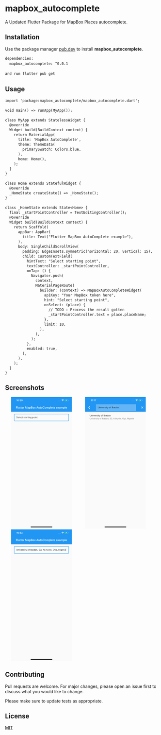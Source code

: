 # mapbox_autocomplete


A Updated Flutter Package for MapBox Places autocomplete.

## Installation

Use the package manager [pub.dev](https://pub.dev/) to install **mapbox_autocomplete**.

```bash
dependencies:
  mapbox_autocomplete: ^0.0.1

and run flutter pub get
```
## Usage

```flutter
import 'package:mapbox_autocomplete/mapbox_autocomplete.dart';

void main() => runApp(MyApp());

class MyApp extends StatelessWidget {
  @override
  Widget build(BuildContext context) {
    return MaterialApp(
      title: 'MapBox AutoComplete',
      theme: ThemeData(
        primarySwatch: Colors.blue,
      ),
      home: Home(),
    );
  }
}

class Home extends StatefulWidget {
  @override
  _HomeState createState() => _HomeState();
}

class _HomeState extends State<Home> {
  final _startPointController = TextEditingController();
  @override
  Widget build(BuildContext context) {
    return Scaffold(
      appBar: AppBar(
        title: Text("Flutter MapBox AutoComplete example"),
      ),
      body: SingleChildScrollView(
        padding: EdgeInsets.symmetric(horizontal: 20, vertical: 15),
        child: CustomTextField(
          hintText: "Select starting point",
          textController: _startPointController,
          onTap: () {
            Navigator.push(
              context,
              MaterialPageRoute(
                builder: (context) => MapBoxAutoCompleteWidget(
                  apiKey: "Your MapBox token here",
                  hint: "Select starting point",
                  onSelect: (place) {
                    // TODO : Process the result gotten
                    _startPointController.text = place.placeName;
                  },
                  limit: 10,
                ),
              ),
            );
          },
          enabled: true,
        ),
      ),
    );
  }
}
```

## Screenshots
<p>
    <img src="https://raw.githubusercontent.com/psks1204/mapbox_autocomplete/main/screenshots/1.png" width="200px" height="auto" hspace="20"/>
    <img src="https://raw.githubusercontent.com/psks1204/mapbox_autocomplete/main/screenshots/2.png" width="200px" height="auto" hspace="20"/>
    <img src="https://raw.githubusercontent.com/psks1204/mapbox_autocomplete/main/screenshots/3.png" width="200px" height="auto" hspace="20"/>
</p>

## Contributing
Pull requests are welcome. For major changes, please open an issue first to discuss what you would like to change.

Please make sure to update tests as appropriate.

## License
[MIT](https://choosealicense.com/licenses/mit/)

